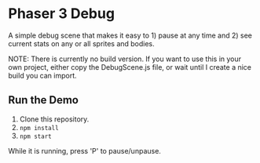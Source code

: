 # Phaser 3 Debug
A simple debug scene that makes it easy to 1) pause at any time and 2) see current stats on any or all sprites and bodies.

NOTE: There is currently no build version. If you want to use this in your own project, either copy the DebugScene.js file, or wait until I create a nice build you can import.

## Run the Demo
1) Clone this repository.
2) `npm install`
3) `npm start`

While it is running, press 'P' to pause/unpause.
